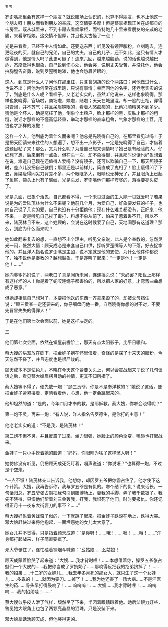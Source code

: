     五五 

   罗歪嘴那里会有这样一个朋友？就说赌场上认识的，也算不得朋友，也不止他这一个朋友呀！朋友而看到朋友的亲戚，这交情要多厚！但是蔡掌柜现正关在成都县的卡房里。既从城里来，不到卡房去看候掌柜，而特特跑几十里来看朋友的亲戚的老婆，来看掌柜娘，这交情不但厚，并且也太古怪了一点！

   光是来看看，已经不中人情如此。还要送东西；听见没有镜匣脂粉，立刻跑去，连更晓夜的买，就自己的兄弟，自己的丈夫，自己的儿子，还不如此，这只有情人才做得到，他是情人吗？此更可疑了！连来六回，越来越殷勤，说的话也越说越巴适，态度做得也很象，自己说到伤心处，他会哭，说到丈夫受苦，并没托他，他会拍胸膛告奋勇，说到罗歪嘴跑滩，他也会愁眉苦眼的。

   这人，到底是什么人？问他在那里住，只含含胡胡的说个两路口；问他做过什么，也说不出；问他为何常在城里跑，只说有事情；幸而问他的名字，还老老实实的说了，到底是什么人呢？看样子，又老老实实的，虽然听他说来，这样也象晓得，那样也象晓得，官场啦，商场啦，嫖啦，赌啦；天天在城里混，却一脸的土相，穿得只管阔，并不苏气；并且呆眉钝眼的，看着人憨痴痴的，比蔡兴顺精灵不到多少。猜他是个坏人，确是冤枉了他，倒象个土粮户，脸才那样的黑，皮肤才那样的粗糙，说话才那样的不懂高低轻重，举动才那样的直率粗鲁，气象才那样的土苕，用钱也才那样的泼撒！

   这样一个人，他到底为着什么而来呢？他总是先晓得自己的，在那里看见过吗！于是把天回镇来来往往的人想遍了，想不出一点影子，一定是先晓得了自己，才借着这题目粘了来！那么，又为什么呢？为爱自己想来调情吗？她已是有经验的人，仔细想了想，后来倒有一点象，但在头一次，却不象得很，并且那时说话也好象想着在说。难道自己现在还值得人爱吗？没有镜子，还可以欺骗自己一下，那天照镜子时，差点儿没把自己骇倒；那里还是以前样儿，简直成了鬼相了！脸上瘦得凹了下去，鼻梁瘦得同尖刀背差不多，两个眼眶多大，眼睛也无神光了，并且眼角上已起了鱼尾，额头上也有了皱纹，光是头发，罗歪嘴他们那样夸奖的，落得要亮头皮了。

   光是头面，已象个活鬼，自己都看不得，一个未见过面的生人能一见就爱吗？若果说是为的爱陆茂林为什么不来呢？他前几个月，为爱自己，好象要发狂的样子，也向自己说了几次的爱，自己也没有十分拒绝他；现在什么难关都没有，正好来；他不来，一定是听见自己挨了毒打，料想不象从前了，怕来了惹着丢不开，所以不来，陆茂林且不来，这个姓顾的，会说在这时候爱了自己，天地间那有这道理？那么，到底为什么而来呢？

   她如此翻来复去的想，一直想不出个理由，听见父亲说，此人是个奉教的，忽然灵光一闪，恍然大悟：顾天成必是来套自己口供，探听罗歪嘴等人的下落，好去捉拿他的。并且洋人指名说罗歪嘴是主凶，说不定就是他的支使，为什么他件件都说了，独不说他是奉教的？越想越象，于是遂叫了起来：“一定是他！一定是他！……”

   她向爹爹妈妈说了，两老口子真是闻所未闻，连连摇头说：“未必罢？阳世上那样有这样坏的人！你是着了蛇咬连绳子都害怕的，所以把人家的好意，才弯弯曲曲想成了恶意。”

   但她却相信自己想对了，本要把他送的东西一齐拿来毁了的，却被父母挡住说：“顾三贡爷一定还要来的，你仔细盘问他一番，自然晓得你想的对不对，不要先冒冒失失的得罪人！”

   于是在他们第七次会面以前，她是这样决定的。

   三

   他们第七次会面，依然在堂屋前檐阶上，那天有点太阳影子，比平日暖和。

   蔡大嫂的烘笼放在脚下，把金娃子抱在怀里偎着，奇怪的是搽了十来天的脂粉，今天忽然不搽了，并且态度也是很严峻的。

   顾天成本不是怯色儿，不晓在今天这个紧要关头上，何以会震战起来？说了几句谈话之后，看见蔡大嫂眉楞目动的神情，更其不知所措了。

   蔡大嫂等不得了，便先放一炮：“顾三贡爷，你是不是奉洋教的？”她说了这话，便把金娃子紧紧搂着，定睛看着他，心想，他一定会跳起来的。

   他却坦然的道：“是的，今年四月才奉的教，是耶稣教。蔡大嫂，你啷会晓得呢？”

   第一炮不灵，再来一炮：“有人说，洋人指名告罗德生，是你打的主意！”

   他老老实实的道：“不是我，是陆茂林！”

   第二炮不但不灵，并且反震了过来，坐力很强，她脸上的颜色全变，嘴唇也打起战来。

   金娃子一只小手摸着她的脸道：“妈妈，你眼睛为啥子这样骇人呀！”

   她仿佛没有听见，仍把顾天成死死盯着，嘎声说道：“你说诳？”也算得一炮，不过是个空炮。

   “一点不诳！陆茂林亲口告诉我，他想你，却因罗五爷把你霸占住了，他才使下这个计策。大嫂，我再告诉你，我与罗五爷是有仇的。啷个结下的仇？说来话长，一句话归总，罗五爷张占魁把我勾引到赌博场上，耍我的手脚，弄了我千数银子。我先不晓得，只恨他们帮着刘三金轰我，打我，我恨死了他们，时时要报仇。你还记得正月十一夜东大街耍刀的事不？……”

   蔡大嫂好象着黄蜂螫了似的，一下就跳了起来。把金娃子跌滚在地上，跌得大哭。邓大娘赶快过来将他抱起，一面埋怨她的女儿太大意了。

   她女儿并不觉得，只是指着顾天成道：“是你呀！……哦！……哦！……哦！……”浑身都打起战来，样子简直要疯了。

   邓大爷骇住了，连忙磕着铜烟斗喊道：“幺姑娘……幺姑娘！

   顾天成蒙着脸哭了起来道：“大嫂……我才背时哩！……本想借着你，臊罗五爷张占魁们一个大皮的……我把你当成了罗奶奶了……那晓得反把我的招弟挤掉了！……我的招弟……十二岁的女娃儿……我去年冬月死的那女人，就只生了这一个女娃儿……多乖的！……就因为耍刀……掉了！……我为她还害了一场大病……不是洋医生的药……骨头早打得鼓响了！……呜呜呜！……大嫂……我才背时哩！……呜呜呜……我的招弟哇！……”

   蔡大嫂似乎皮人泄了气样，颓然坐了下来，半闭着眼睛瞅着他。她后父眼力好些，瞥见她大眼角上也包了两颗亮晶晶的泪珠，只是没坠下来。

   邓大娘拿话劝顾天成，但他哭得更凶。

